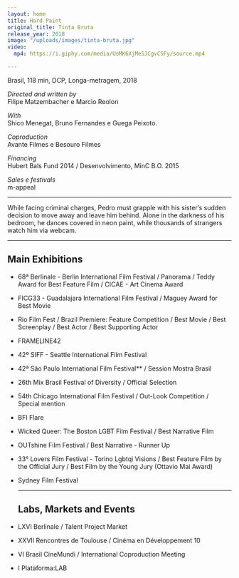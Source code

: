 ```yaml
---
layout: home
title: Hard Paint
original_title: Tinta Bruta
release_year: 2018
image: "/uploads/images/tinta-bruta.jpg"
video:
  mp4: https://i.giphy.com/media/UoMK6XjMeSJCgvCSFy/source.mp4

---
```

Brasil, 118 min, DCP, Longa-metragem, 2018

_Directed and written by_  
Filipe Matzembacher e Marcio Reolon

_With_  
Shico Menegat, Bruno Fernandes e Guega Peixoto.

_Coproduction_  
Avante Filmes e Besouro Filmes

_Financing_  
Hubert Bals Fund 2014 / Desenvolvimento, MinC B.O. 2015

_Sales e festivals_  
m-appeal

***

While facing criminal charges, Pedro must grapple with his sister’s sudden decision to move away and leave him behind. Alone in the darkness of his bedroom, he dances covered in neon paint, while thousands of strangers watch him via webcam.

***

## Main Exhibitions

* 68ª Berlinale - Berlin International Film Festival / Panorama / Teddy Award for Best Feature Film / CICAE - Art Cinema Award
* FICG33 - Guadalajara International Film Festival / Maguey Award for Best Movie
* Rio Film Fest / Brazil Premiere: Feature Competition / Best Movie / Best Screenplay / Best Actor / Best Supporting Actor
* FRAMELINE42
* 42º SIFF - Seattle International Film Festival
* 42ª São Paulo International Film Festival** / Session Mostra Brasil
* 26th Mix Brasil Festival of Diversity / Official Selection
* 54th Chicago International Film Festival / Out-Look Competition / Special mention
* BFI Flare
* Wicked Queer: The Boston LGBT Film Festival / Best Narrative Film
* OUTshine Film Festival / Best Narrative - Runner Up
* 33° Lovers Film Festival - Torino Lgbtqi Visions / Best Feature Film by the Official Jury / Best Film by the Young Jury (Ottavio Mai Award)
* Sydney Film Festival

  ***

  ## Labs, Markets and Events
* LXVI Berlinale / Talent Project Market
* XXVII Rencontres de Toulouse / Cinéma en Développement 10
* VI Brasil CineMundi / International Coproduction Meeting
* I Plataforma:LAB